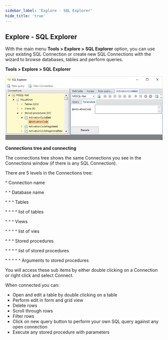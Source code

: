 ```yaml
---
sidebar_label: 'Explore - SQL Explorer'
hide_title: 'true'
---
```


## Explore - SQL Explorer

With the main menu **Tools > Explore > SQL Explorer** option, you can use your existing SQL Connection or create new SQL Connections with the wizard to browse databases, tables and perform queries.
 
**Tools > Explore > SQL Explorer**

![](../../../static/img/toolsexploresqlexplorer.png)

**Connections tree and connecting**

The connections tree shows the same Connections you see in the Connections window (if there is any SQL Connection).
 
There are 5 levels in the Connections tree:

^ Connection name

^ ^ Database name

^ ^ ^ Tables

^ ^ ^ ^ list of tables

^ ^ ^ Views

^ ^ ^ ^ list of vies

^ ^ ^ Stored procedures

^ ^ ^ ^  list of stored procedures

^ ^ ^ ^ ^ Arguments to stored procedures
 
You will access these sub items by either double clicking on a Connection or right click and select Connect.
 
When connected you can:

* Open and edit a table by double clicking on a table
* Perform edit in form and grid view
* Delete rows
* Scroll through rows
* Filter rows
* Click on new query button to perform your own SQL query against any open connection
* Execute any stored procedure with parameters